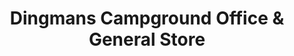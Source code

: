 ---
title: "Dingmans Campground Office & General Store"
url: /dingmans-ferry/dingmans-campground-office-and-general-store/
shop: shop
---